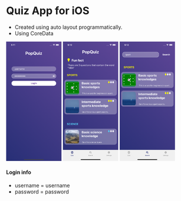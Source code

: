 # Quiz App for iOS 
- Created using auto layout programmatically.
- Using CoreData 

<img src="/QuizApp/DataLayer/ScreenShots/login.png" width=150>
<img src="/QuizApp/DataLayer/ScreenShots/home.png" width=150>
<img src="/QuizApp/DataLayer/ScreenShots/search.png" width=150>

#### Login info
- username = username 
- password = password